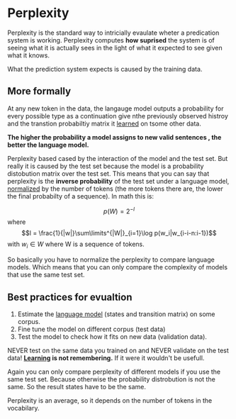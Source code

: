 # Perplexity

Perplexity is the standard way to intricially evaulate wheter a predication system is working. Perplexity computes **how suprised** the system is of seeing what it is actually sees in the light of what it expected to see given what it knows. 

What the prediction system expects is caused by the training data. 

## More formally
At any new token in the data, the langauge model outputs a probability for every possible type as a continuation give nthe previously observed histroy and the transtion probabiltiy matrix it [learned](Other/Learning.md) on tsome other data. 

**The higher the probability a model assigns to new valid sentences , the better the language model.**

Perplexity based cased by the interaction of the model and the test set. But really it is caused by the test set because the model is a probability distobution matrix over the test set. This means that you can say that perplexity is the **inverse probability** of the test set under a language model, [normalized](Normalization.md) by the number of tokens (the more tokens there are, the lower the final probabilty of a sequence). In math this is:

$$p(W) = 2^{-l}$$ where $$l = \frac{1}{|w|}\sum\limits^{|W|}_{i=1}\log p(w_i|w_{i-i-n:i-1})$$ with $w_{i} \in W$ where W is a sequence of tokens. 

So basically you have to normalize the perplexity to compare language models. Which means that you can only compare the complexity of models that use the same test set. 

## Best practices for evualtion
1. Estimate the [language model](Language%20Modeling.md) (states and transition matrix) on some corpus. 
2. Fine tune the model on different corpus (test data)
3. Test the model to check how it fits on new data (validation data). 

NEVER test on the same data you trained on and NEVER validate on the test data! **[Learning](Other/Learning.md) is not remembering.** If it were it wouldn't be usefull.  

Again you can only compare perplexity of different models if you use the same test set. Because otherwise the probability distrobution is not the same. So the result states have to be the same.

Perplexity is an average, so it depends on the number of tokens in the vocabilary.